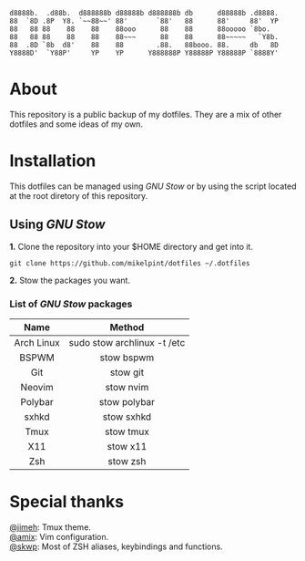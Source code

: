 ```
d8888b.  .d88b.  d888888b d88888b d888888b db      d88888b .d8888.
88  `8D .8P  Y8. `~~88~~' 88'       `88'   88      88'     88'  YP
88   88 88    88    88    88ooo      88    88      88ooooo `8bo.  
88   88 88    88    88    88~~~      88    88      88~~~~~   `Y8b.
88  .8D `8b  d8'    88    88        .88.   88booo. 88.     db   8D
Y8888D'  `Y88P'     YP    YP      Y888888P Y88888P Y88888P `8888Y'
```

# About

This repository is a public backup of my dotfiles.
They are a mix of other dotfiles and some ideas of my own.

# Installation

This dotfiles can be managed using *GNU Stow* or by using the script located at the root diretory of this repository.

## Using *GNU Stow*

**1.** Clone the repository into your $HOME directory and get into it.

```
git clone https://github.com/mikelpint/dotfiles ~/.dotfiles
```

**2.** Stow the packages you want.

### List of *GNU Stow* packages

|    Name    |            Method           |
|:----------:|:---------------------------:|
| Arch Linux | sudo stow archlinux -t /etc |
|    BSPWM   |          stow bspwm         |
|     Git    |           stow git          |
|   Neovim   |          stow nvim          |
|   Polybar  |         stow polybar        |
|    sxhkd   |          stow sxhkd         |
|    Tmux    |          stow tmux          |
|     X11    |           stow x11          |
|     Zsh    |           stow zsh          |

# Special thanks

[@jimeh](https:/github.com/jimeh): Tmux theme.  
[@amix](https://github.com/amix): Vim configuration.  
[@skwp](https://github.com/): Most of ZSH aliases, keybindings and functions.  